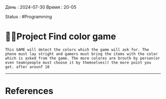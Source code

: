 День : 2024-07-30 
Время : 20-05

Status : #Programming  


# 👨‍💻Project Find color game
```ad-note
This GAME will detect the colors which the game will ask for. The phone must lay stright and gamers must bring the items with the color which is asked from the game. The more colores are brouth by person(or even team(people must choose it by themselves)) the more point you get. after arounf 10 

```




---
# References

